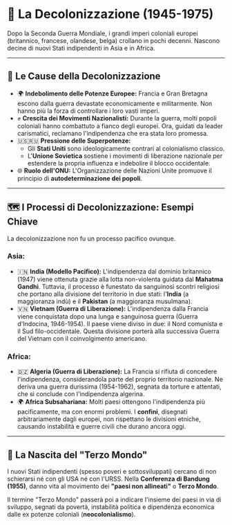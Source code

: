 # 👋 La Decolonizzazione (1945-1975)

Dopo la Seconda Guerra Mondiale, i grandi imperi coloniali europei (britannico, francese, olandese, belga) crollano in pochi decenni. Nascono decine di nuovi Stati indipendenti in Asia e in Africa.

---

## 🤔 Le Cause della Decolonizzazione

*   🌍 **Indebolimento delle Potenze Europee:** Francia e Gran Bretagna escono dalla guerra devastate economicamente e militarmente. Non hanno più la forza di controllare i loro vasti imperi.
*   ✊ **Crescita dei Movimenti Nazionalisti:** Durante la guerra, molti popoli coloniali hanno combattuto a fianco degli europei. Ora, guidati da leader carismatici, reclamano l'indipendenza che era stata loro promessa.
*   🇺🇸🇷🇺 **Pressione delle Superpotenze:**
    *   Gli **Stati Uniti** sono ideologicamente contrari al colonialismo classico.
    *   L'**Unione Sovietica** sostiene i movimenti di liberazione nazionale per estendere la propria influenza e indebolire il blocco occidentale.
*   🌐 **Ruolo dell'ONU:** L'Organizzazione delle Nazioni Unite promuove il principio di **autodeterminazione dei popoli**.

---

## 🗺️ I Processi di Decolonizzazione: Esempi Chiave

La decolonizzazione non fu un processo pacifico ovunque.

### Asia:
*   🇮🇳 **India (Modello Pacifico):** L'indipendenza dal dominio britannico (1947) viene ottenuta grazie alla lotta non-violenta guidata dal **Mahatma Gandhi**. Tuttavia, il processo è funestato da sanguinosi scontri religiosi che portano alla divisione del territorio in due stati: l'**India** (a maggioranza indù) e il **Pakistan** (a maggioranza musulmana).
*   🇻🇳 **Vietnam (Guerra di Liberazione):** L'indipendenza dalla Francia viene conquistata dopo una lunga e sanguinosa guerra (Guerra d'Indocina, 1946-1954). Il paese viene diviso in due: il Nord comunista e il Sud filo-occidentale. Questa divisione porterà alla successiva Guerra del Vietnam con il coinvolgimento americano.

### Africa:
*   🇩🇿 **Algeria (Guerra di Liberazione):** La Francia si rifiuta di concedere l'indipendenza, considerandola parte del proprio territorio nazionale. Ne deriva una guerra durissima (1954-1962), segnata da torture e attentati, che si conclude con l'indipendenza algerina.
*   🌍 **Africa Subsahariana:** Molti paesi ottengono l'indipendenza più pacificamente, ma con enormi problemi. I **confini**, disegnati arbitrariamente dagli europei, non rispettano le divisioni etniche, causando instabilità e guerre civili che durano ancora oggi.

---

## 👶 La Nascita del "Terzo Mondo"

I nuovi Stati indipendenti (spesso poveri e sottosviluppati) cercano di non schierarsi né con gli USA né con l'URSS. Nella **Conferenza di Bandung (1955)**, danno vita al movimento dei **"paesi non allineati"** o **Terzo Mondo**.

Il termine "Terzo Mondo" passerà poi a indicare l'insieme dei paesi in via di sviluppo, segnati da povertà, instabilità politica e dipendenza economica dalle ex potenze coloniali (**neocolonialismo**).

